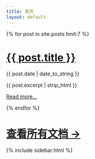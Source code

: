 ```yaml
---
title: 首页
layout: default
---
```


<div class="row">
    <div class="col-md-9">
        {% for post in site.posts limit:7 %}
        <div class="article">
            <h1><a href="{{ post.url }}">{{ post.title }}</a></h1>
            <div class="date">{{ post.date | date_to_string }}</div>
            <p class="abstract">
              <!-- <p>{{ post.excerpt }}</p> -->
              {{ post.excerpt | strip_html }}
            </p>
            <p class="full-article"><a href="{{ post.url }}">Read more...</a></p>
        </div>
        {% endfor %}
        <div class="article" >
          <h1 style="border:none;"><a href="/archives/">查看所有文档 →</a></h1>
        </div>
    </div>
    <div class="col-md-3">
        {% include sidebar.html %}
    </div>
</div>
